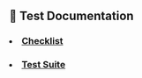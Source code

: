 ## :bookmark_tabs: Test Documentation
### <li> [Checklist](https://docs.google.com/spreadsheets/d/1mUb1O9UJiru3mGfh9ocLKkRwIVBJy60g5GEglohBi3k/edit?usp=sharing)
### <li> [Test Suite](https://app.qase.io/project/G8?author=233)
